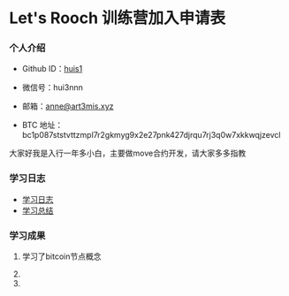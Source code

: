 # Let's Rooch 训练营加入申请表

### 个人介绍

* Github ID：[huis1](https://github.com/huis1)

* 微信号：hui3nnn

* 邮箱：anne@art3mis.xyz

* BTC 地址：bc1p087ststvttzmpl7r2gkmyg9x2e27pnk427djrqu7rj3q0w7xkkwqjzevcl

大家好我是入行一年多小白，主要做move合约开发，请大家多多指教

### 学习日志

- [学习日志](journal.md)
- [学习总结](summary.md)

### 学习成果

1. 学习了bitcoin节点概念

2.

3.
